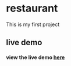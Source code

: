 # restaurant
This is my first project
## live demo
#### view the live demo [here](https://volenzo.github.io/restaurant/)
